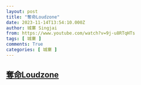 ```yaml
---
layout: post
title: "奪命Loudzone"
date: 2023-11-14T13:54:10.000Z
author: 城寨 Singjai
from: https://www.youtube.com/watch?v=9j-u8RTqHTs
tags: [ 城寨 ]
comments: True
categories: [ 城寨 ]
---
```

<!--1699970050000-->
[奪命Loudzone](https://www.youtube.com/watch?v=9j-u8RTqHTs)
------

<div>

</div>
